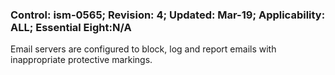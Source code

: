 ### Control: ism-0565; Revision: 4; Updated: Mar-19; Applicability: ALL; Essential Eight:N/A
<p>Email servers are configured to block, log and report emails with inappropriate protective markings.</p>